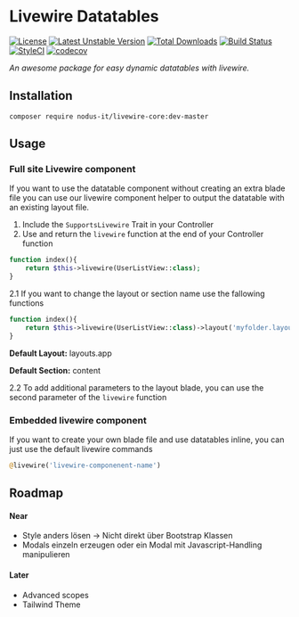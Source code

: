 # Livewire Datatables

[![License](https://poser.pugx.org/nodus-it/livewire-datatables/license)](//packagist.org/packages/nodus-it/livewire-datatables)
[![Latest Unstable Version](https://poser.pugx.org/nodus-it/livewire-datatables/v/unstable)](//packagist.org/packages/nodus-it/livewire-datatables)
[![Total Downloads](https://poser.pugx.org/nodus-it/livewire-datatables/downloads)](//packagist.org/packages/nodus-it/livewire-datatables)
[![Build Status](https://travis-ci.org/nodus-it/livewire-datatables.svg?branch=master)](https://travis-ci.org/nodus-it/livewire-datatables)
[![StyleCI](https://github.styleci.io/repos/311639565/shield?branch=master)](https://github.styleci.io/repos/311639565?branch=master)
[![codecov](https://codecov.io/gh/nodus-it/livewire-datatables/branch/master/graph/badge.svg)](https://codecov.io/gh/nodus-it/livewire-datatables)

_An awesome package for easy dynamic datatables with livewire._

## Installation

``composer require nodus-it/livewire-core:dev-master``

## Usage

### Full site Livewire component

If you want to use the datatable component without creating an extra blade file you can use our livewire component helper to output the datatable with
an existing layout file.

1. Include the `SupportsLivewire` Trait in your Controller
2. Use and return the `livewire` function at the end of your Controller function

```php
function index(){
    return $this->livewire(UserListView::class);
}
```

2.1 If you want to change the layout or section name use the fallowing functions

```php
function index(){
    return $this->livewire(UserListView::class)->layout('myfolder.layoutName')->section('myContentSection');
}
```

**Default Layout:** layouts.app

**Default Section:** content

2.2 To add additional parameters to the layout blade, you can use the second parameter of the `livewire` function

### Embedded livewire component

If you want to create your own blade file and use datatables inline, you can just use the default livewire commands

```php
@livewire('livewire-componenent-name')
```

## Roadmap

#### Near

- Style anders lösen -> Nicht direkt über Bootstrap Klassen
- Modals einzeln erzeugen oder ein Modal mit Javascript-Handling manipulieren

#### Later

- Advanced scopes
- Tailwind Theme
